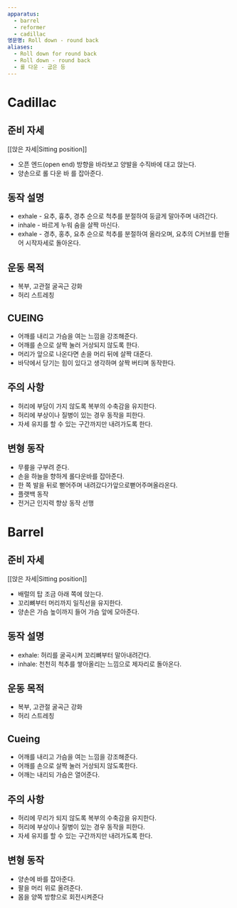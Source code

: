 ```yaml
---
apparatus:
  - barrel
  - reformer
  - cadillac
영문명: Roll down - round back
aliases:
  - Roll down for round back
  - Roll down - round back
  - 롤 다운 - 굽은 등
---
```


# Cadillac

## 준비 자세

[[앉은 자세|Sitting position]]

- 오픈 엔드(open end) 방향을 바라보고 양발을 수직바에 대고 앉는다.
- 양손으로 롤 다운 바 를 잡아준다.

## 동작 설명

- exhale - 요추, 흉추, 경추 순으로 척추를 분절하여 둥글게 말아주며 내려간다.
- inhale - 바르게 누워 숨을 살짝 마신다.
- exhale - 경추, 홍추, 요추 순으로 척추를 분절하여 올라오며, 요추의 C커브를 만들어 시작자세로 돌아온다.

## 운동 목적

- 복부, 고관절 굴곡근 강화
- 허리 스트레칭

## CUEING

- 어깨를 내리고 가슴을 여는 느낌을 강조해준다.
- 어깨를 손으로 살짝 눌러 거상되지 않도록 한다.
- 머리가 앞으로 나온다면 손을 머리 뒤에 살짝 대준다.
- 바닥에서 당기는 힘이 있다고 생각하며 살짝 버티며 동작한다.

## 주의 사항

- 허리에 부담이 가지 않도록 복부의 수축감을 유지한다.
- 허리에 부상이나 질병이 있는 경우 동작을 피한다.
- 자세 유지를 할 수 있는 구간까지만 내려가도록 한다.

## 변형 동작

- 무릎을 구부려 준다.
- 손을 하늘을 향하게 롤다운바를 잡아준다.
- 한 쪽 발을 뒤로 뻗어주며 내려갔다가앞으로뻗어주며올라온다.
- 플랫백 동작
- 전거근 인지력 향상 동작 선행

# Barrel

## 준비 자세

[[앉은 자세|Sitting position]]

- 배럴의 탑 조금 아래 쪽에 앉는다.
- 꼬리뼈부터 머리까지 일직선을 유지한다.
- 양손은 가슴 높이까지 들어 가슴 앞에 모아준다.

## 동작 설명

- exhale: 허리를 굴곡시켜 꼬리뼈부터 말아내려간다.
- inhale: 천천히 척추를 쌓아올리는 느낌으로 제자리로 돌아온다.

## 운동 목적

- 복부, 고관절 굴곡근 강화
- 허리 스트레칭

## Cueing

- 어깨를 내리고 가슴을 여는 느낌을 강조해준다.
- 어깨를 손으로 살짝 눌러 거상되지 않도록한다.
- 어깨는 내리되 가슴은 열어준다.

## 주의 사항

- 허리에 무리가 되지 않도록 복부의 수축감을 유지한다.
- 허리에 부상이나 질병이 있는 경우 동작을 피한다.
- 자세 유지를 할 수 있는 구간까지만 내려가도록 한다.

## 변형 동작

- 양손에 바를 잡아준다.
- 팔을 머리 위로 올려준다.
- 몸을 양쪽 방향으로 회전시켜준다
